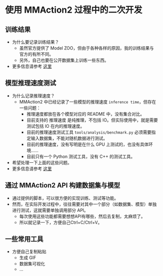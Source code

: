 # 使用 MMAction2 过程中的二次开发

## 训练结果

+ 为什么要记录训练结果？
    + 虽然官方提供了 Model ZOO，但由于各种各样的原因，我的训练结果与官方的有所不同。
    + 另外，自己也要在公开数据集上训练一些东西。
+ 更多信息请参考 [这里](/results/README.md)

## 模型推理速度测试

+ 为什么记录推理速度？
    + MMAction2 中已经记录了一些模型的推理速度 `inference time`，但存在一些问题：
        + 推理速度都放在各个模型对应的 README 中，没有集合对比。
        + 目前支持的 推理速度 是纯推理，不包括 IO。但实际使用中，就是需要测试包括 IO 在内的推理速度。
        + 目前的推理速度测试工具 `tools/analysis/benchmark.py` 必须需要指定输入数据集，不能对随机数据进行测试。
        + 目前的推理速度，没有写明是在什么 GPU 上测试的，也没有具体环境……
        + 目前只有一个 Python 测试工具，没有 C++ 的测试工具。
+ 希望处理一下上面的这些问题。
+ 更多信息请参考 [这里](/benchmark/README.md)


## 通过 MMAction2 API 构建数据集与模型

+ 通过提供的脚本，可以很方便的实现训练、测试等功能。
+ 然而，在实际开发过程中，往往需要对其中一个部分（如数据集、模型）单独进行测试，这就需要单独调用部分 API。
    + 每次使用这些功能都需要想想API有哪些，然后去复制，太麻烦了。
    + 所以就记录一下，方便自己Ctrl+C/Ctrl+V。


## 一些常用工具

+ 方便自己复制粘贴
    + 生成 GIF
    + 数据集可视化
    + ...


